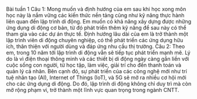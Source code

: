 Bài tuần 1
Câu 1:
Mong muốn và định hướng của em sau khi học xong môn học này là nắm vững các kiến thức nền tảng cũng như kỹ năng thực hành liên quan đến lập trình di động. Em muốn có khả năng xây dựng được những ứng dụng di động cơ bản, từ đó phát triển thêm kỹ năng để sau này có thể tham gia vào các dự án thực tế. Định hướng lâu dài của em là trở thành một lập trình viên di động chuyên nghiệp, có thể phát triển các ứng dụng hữu ích, thân thiện với người dùng và đáp ứng nhu cầu thị trường.
Câu 2:
Theo em, trong 10 năm tới lập trình di động vẫn sẽ tiếp tục phát triển mạnh mẽ. Lý do là vì điện thoại thông minh và các thiết bị di động ngày càng gắn liền với cuộc sống con người, từ học tập, làm việc, giải trí cho đến thanh toán và quản lý cá nhân. Bên cạnh đó, sự phát triển của các công nghệ mới như trí tuệ nhân tạo (AI), Internet of Things (IoT), và 5G sẽ mở ra nhiều cơ hội mới cho các ứng dụng di động. Do đó, lập trình di động không chỉ duy trì mà còn mở rộng phạm vi, trở thành một lĩnh vực quan trọng trong ngành CNTT.


